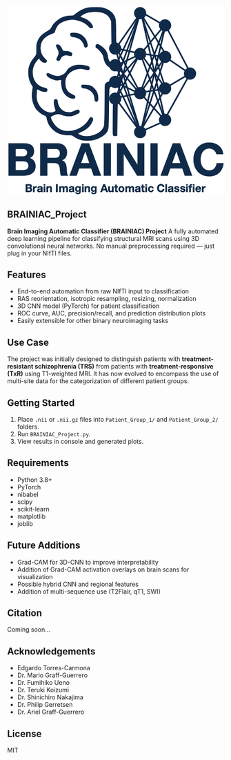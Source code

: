 <p align="center">
  <img src="assets/BRAINIAC_Logo.jpg" alt="BRAINIAC Logo"/>
</p>

## BRAINIAC_Project
**Brain Imaging Automatic Classifier (BRAINIAC) Project**
A fully automated deep learning pipeline for classifying structural MRI scans using 3D convolutional neural networks. No manual preprocessing required — just plug in your NIfTI files.

## Features
- End-to-end automation from raw NIfTI input to classification
- RAS reorientation, isotropic resampling, resizing, normalization
- 3D CNN model (PyTorch) for patient classification
- ROC curve, AUC, precision/recall, and prediction distribution plots
- Easily extensible for other binary neuroimaging tasks

## Use Case
The project was initially designed to distinguish patients with **treatment-resistant schizophrenia (TRS)** from patients with **treatment-responsive (TxR)** using T1-weighted MRI. 
It has now evolved to encompass the use of multi-site data for the categorization of different patient groups.

## Getting Started
1. Place `.nii` or `.nii.gz` files into `Patient_Group_1/` and `Patient_Group_2/` folders.
2. Run `BRAINIAC_Project.py`.
3. View results in console and generated plots.

## Requirements
- Python 3.8+
- PyTorch
- nibabel
- scipy
- scikit-learn
- matplotlib
- joblib

## Future Additions
- Grad-CAM for 3D-CNN to improve interpretability
- Addition of Grad-CAM activation overlays on brain scans for visualization
- Possible hybrid CNN and regional features
- Addition of multi-sequence use (T2Flair, qT1, SWI)

## Citation
Coming soon...

## Acknowledgements
- Edgardo Torres-Carmona
- Dr. Mario Graff-Guerrero
- Dr. Fumihiko Ueno
- Dr. Teruki Koizumi
- Dr. Shinichiro Nakajima
- Dr. Philip Gerretsen
- Dr. Ariel Graff-Guerrero

## License
MIT
